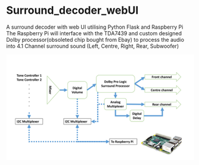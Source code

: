 # Surround_decoder_webUI
A surround decoder with web UI utilising Python Flask and Raspberry Pi
The Raspberry Pi will interface with the TDA7439 and custom designed Dolby processor(obsoleted chip bought from Ebay) to process the audio into 4.1 Channel surround sound (Left, Centre, Right, Rear, Subwoofer)

<img src="/Slide1.png" alt="Alt text" title="Overall system diagram">
